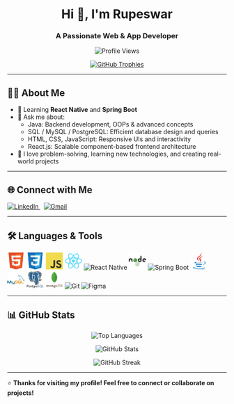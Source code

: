 <h1 align="center">Hi 👋, I'm Rupeswar</h1>
<h3 align="center">A Passionate Web & App Developer</h3>

<p align="center">
  <img src="https://komarev.com/ghpvc/?username=rupeswarbhainsa777&label=Profile%20views&color=0e75b6&style=flat" alt="Profile Views" />
</p>

<p align="center">
  <a href="https://github.com/ryo-ma/github-profile-trophy">
    <img src="https://github-profile-trophy.vercel.app/?username=rupeswarbhainsa777&theme=algolia&margin-w=10" alt="GitHub Trophies" />
  </a>
</p>

---

## 🧑‍💻 About Me

- 🌱 Learning **React Native** and **Spring Boot**  
- 💬 Ask me about:  
  - Java: Backend development, OOPs & advanced concepts  
  - SQL / MySQL / PostgreSQL: Efficient database design and queries  
  - HTML, CSS, JavaScript: Responsive UIs and interactivity  
  - React.js: Scalable component-based frontend architecture  
- 🧠 I love problem-solving, learning new technologies, and creating real-world projects

---

## 🌐 Connect with Me

<p>
  <a href="https://www.linkedin.com/in/rupeswar-bhainsa-2b98b7227/" target="_blank">
    <img src="https://cdn-icons-png.flaticon.com/512/174/174857.png" width="30" alt="LinkedIn"/>
  </a>
  &nbsp;
  <a href="mailto:rupeswarbhainsa777@gmail.com" target="_blank">
    <img src="https://cdn-icons-png.flaticon.com/512/732/732200.png" width="30" alt="Gmail"/>
  </a>
</p>

---

## 🛠️ Languages & Tools

<p>
  <img src="https://raw.githubusercontent.com/devicons/devicon/master/icons/html5/html5-original.svg" width="40" alt="HTML5" />
  <img src="https://raw.githubusercontent.com/devicons/devicon/master/icons/css3/css3-original.svg" width="40" alt="CSS3" />
  <img src="https://raw.githubusercontent.com/devicons/devicon/master/icons/javascript/javascript-original.svg" width="40" alt="JavaScript" />
  <img src="https://raw.githubusercontent.com/devicons/devicon/master/icons/react/react-original.svg" width="40" alt="React" />
  <img src="https://reactnative.dev/img/header_logo.svg" width="40" alt="React Native" />
  <img src="https://raw.githubusercontent.com/devicons/devicon/master/icons/nodejs/nodejs-original-wordmark.svg" width="40" alt="Node.js" />
  <img src="https://www.vectorlogo.zone/logos/springio/springio-icon.svg" width="40" alt="Spring Boot" />
  <img src="https://raw.githubusercontent.com/devicons/devicon/master/icons/java/java-original.svg" width="40" alt="Java" />
  <img src="https://raw.githubusercontent.com/devicons/devicon/master/icons/mysql/mysql-original-wordmark.svg" width="40" alt="MySQL" />
  <img src="https://raw.githubusercontent.com/devicons/devicon/master/icons/postgresql/postgresql-original-wordmark.svg" width="40" alt="PostgreSQL" />
  <img src="https://raw.githubusercontent.com/devicons/devicon/master/icons/mongodb/mongodb-original-wordmark.svg" width="40" alt="MongoDB" />
  <img src="https://www.vectorlogo.zone/logos/git-scm/git-scm-icon.svg" width="40" alt="Git" />
  <img src="https://www.vectorlogo.zone/logos/figma/figma-icon.svg" width="40" alt="Figma" />
</p>

---


## 📊 GitHub Stats

<p align="center">
  <img src="https://github-readme-stats.vercel.app/api/top-langs/?username=rupeswarbhainsa777&layout=compact&theme=tokyonight" alt="Top Languages" />
</p>

<p align="center">
  <img src="https://github-readme-stats.vercel.app/api?username=rupeswarbhainsa777&show_icons=true&theme=tokyonight" alt="GitHub Stats" />
</p>

<p align="center">
  <img src="https://streak-stats.demolab.com/?user=rupeswarbhainsa777&theme=tokyonight" alt="GitHub Streak" />
</p>


---

⭐️ **Thanks for visiting my profile! Feel free to connect or collaborate on projects!**

